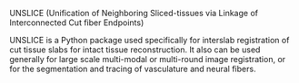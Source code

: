 UNSLICE (Unification of Neighboring Sliced-tissues via Linkage of Interconnected Cut fiber Endpoints)

UNSLICE is a Python package used specifically for interslab registration of cut tissue slabs for intact tissue reconstruction. It also can be used generally for large scale multi-modal or multi-round image registration, or for the segmentation and tracing of vasculature and neural fibers. 